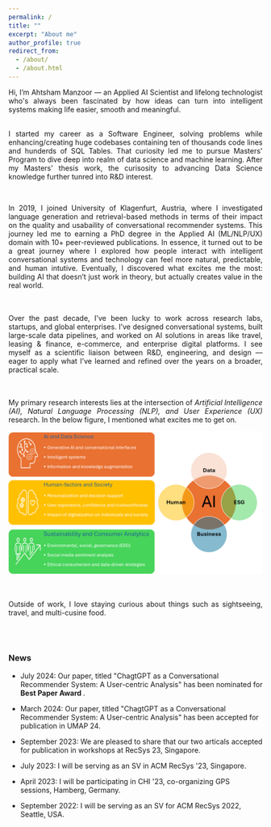 ```yaml
---
permalink: /
title: ""
excerpt: "About me"
author_profile: true
redirect_from: 
  - /about/
  - /about.html
---
```


<div style="text-align: justify"> 

Hi, I’m Ahtsham Manzoor — an Applied AI Scientist and lifelong technologist who's always been fascinated by how ideas can turn into intelligent systems making life easier, smooth and meaningful.
 <br> <br>


I started my career as a Software Engineer, solving problems while enhancing/creating huge codebases containing ten of thousands code lines and hunderds of SQL Tables. 
That curiosity led me to pursue Masters' Program to dive deep into realm of data science and machine learning. 
After my Masters' thesis work, the curisosity to advancing Data Science knowledge further tunred into R&D interest.

 <br>

In 2019, I joined University of Klagenfurt, Austria, where I investigated language generation and retrieval-based methods in terms of their impact on the quality and 
usabaility of conversational recommender systems. This journey led me to earning a PhD degree in the Applied AI (ML/NLP/UX) domain with 10+ peer-reviewed publications. 
In essence, it turned out to be a great journey where I explored how people interact with intelligent conversational systems 
and technology can feel more natural, predictable, and human intutive. Eventually, I discovered what excites me the most: building AI that doesn’t just work in theory, 
but actually creates value in the real world.




 <br><br>
Over the past decade, I’ve been lucky to work across research labs, startups, and global enterprises. 
I’ve designed conversational systems, built large-scale data pipelines, and worked on AI solutions in areas like travel, leasing & finance, e-commerce, and enterprise digital platforms. 
I see myself as a scientific liaison between R&D, engineering, and design — eager to apply what I’ve learned and refined over the years on a broader, practical scale.

 <br> <br>
My primary research interests lies at the intersection of <i>Artificial Intelligence (AI), Natural Language Processing (NLP), 
and User Experience (UX)</i> research. In the below figure, I mentioned what excites me to get on.

<div style="text-align: center;">
         <img src="./images/research-interests.png" alt="">
</div>
 <br>
<br>


Outside of work, I love staying curious about things such as sightseeing, travel, and multi-cusine food.


</div>

 <br>
<br>

### News
- July 2024: Our paper, titled "ChagtGPT as a Conversational Recommender System: A User-centric Analysis" has been nominated for <b>Best Paper Award </b>.

- March 2024: Our paper, titled "ChagtGPT as a Conversational Recommender System: A User-centric Analysis" has been accepted for publication in UMAP 24.

- September 2023: We are pleased to share that our two articals accepted for publication in workshops at RecSys 23, Singapore.

- July 2023: I will be serving as an SV in ACM RecSys '23, Singapore.

- April 2023: I will be participating in CHI '23, co-organizing GPS sessions, Hamberg, Germany.

- September 2022: I will be serving as an SV for ACM RecSys 2022, Seattle, USA.


